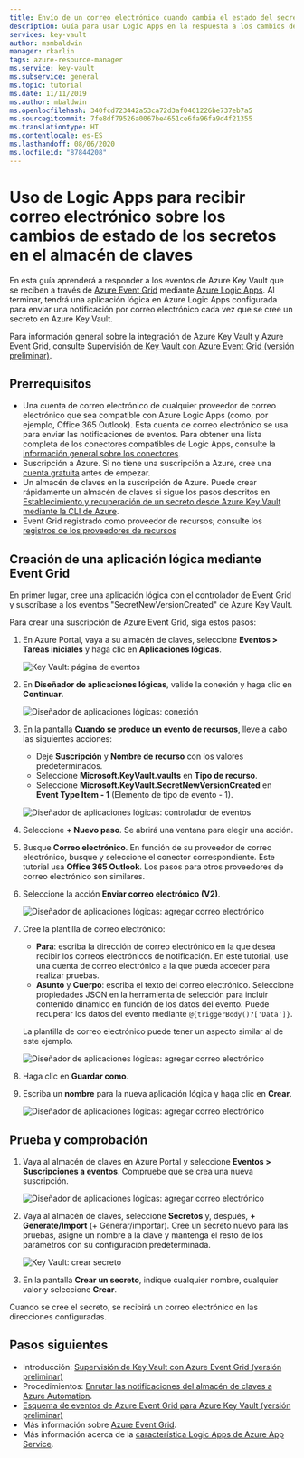 ```yaml
---
title: Envío de un correo electrónico cuando cambia el estado del secreto en Key Vault
description: Guía para usar Logic Apps en la respuesta a los cambios de secretos en Key Vault
services: key-vault
author: msmbaldwin
manager: rkarlin
tags: azure-resource-manager
ms.service: key-vault
ms.subservice: general
ms.topic: tutorial
ms.date: 11/11/2019
ms.author: mbaldwin
ms.openlocfilehash: 340fcd723442a53ca72d3af0461226be737eb7a5
ms.sourcegitcommit: 7fe8df79526a0067be4651ce6fa96fa9d4f21355
ms.translationtype: HT
ms.contentlocale: es-ES
ms.lasthandoff: 08/06/2020
ms.locfileid: "87844208"
---
```

# <a name="use-logic-apps-to-receive-email-about-status-changes-of-key-vault-secrets"></a>Uso de Logic Apps para recibir correo electrónico sobre los cambios de estado de los secretos en el almacén de claves

En esta guía aprenderá a responder a los eventos de Azure Key Vault que se reciben a través de [Azure Event Grid](../../event-grid/index.yml) mediante [Azure Logic Apps](../../logic-apps/index.yml). Al terminar, tendrá una aplicación lógica en Azure Logic Apps configurada para enviar una notificación por correo electrónico cada vez que se cree un secreto en Azure Key Vault.

Para información general sobre la integración de Azure Key Vault y Azure Event Grid, consulte [Supervisión de Key Vault con Azure Event Grid (versión preliminar)](event-grid-overview.md).

## <a name="prerequisites"></a>Prerrequisitos

- Una cuenta de correo electrónico de cualquier proveedor de correo electrónico que sea compatible con Azure Logic Apps (como, por ejemplo, Office 365 Outlook). Esta cuenta de correo electrónico se usa para enviar las notificaciones de eventos. Para obtener una lista completa de los conectores compatibles de Logic Apps, consulte la [información general sobre los conectores](/connectors).
- Suscripción a Azure. Si no tiene una suscripción a Azure, cree una [cuenta gratuita](https://azure.microsoft.com/free/?WT.mc_id=A261C142F) antes de empezar.
- Un almacén de claves en la suscripción de Azure. Puede crear rápidamente un almacén de claves si sigue los pasos descritos en [Establecimiento y recuperación de un secreto desde Azure Key Vault mediante la CLI de Azure](../secrets/quick-create-cli.md).
- Event Grid registrado como proveedor de recursos; consulte los [registros de los proveedores de recursos](https://docs.microsoft.com/azure/azure-resource-manager/management/resource-providers-and-types)

## <a name="create-a-logic-app-via-event-grid"></a>Creación de una aplicación lógica mediante Event Grid

En primer lugar, cree una aplicación lógica con el controlador de Event Grid y suscríbase a los eventos "SecretNewVersionCreated" de Azure Key Vault.

Para crear una suscripción de Azure Event Grid, siga estos pasos:

1. En Azure Portal, vaya a su almacén de claves, seleccione **Eventos > Tareas iniciales** y haga clic en **Aplicaciones lógicas**.

    
    ![Key Vault: página de eventos](../media/eventgrid-logicapps-kvsubs.png)

1. En **Diseñador de aplicaciones lógicas**, valide la conexión y haga clic en **Continuar**. 
 
    ![Diseñador de aplicaciones lógicas: conexión](../media/eventgrid-logicappdesigner1.png)

1. En la pantalla **Cuando se produce un evento de recursos**, lleve a cabo las siguientes acciones:
    - Deje **Suscripción** y **Nombre de recurso** con los valores predeterminados.
    - Seleccione **Microsoft.KeyVault.vaults** en **Tipo de recurso**.
    - Seleccione **Microsoft.KeyVault.SecretNewVersionCreated** en **Event Type Item - 1** (Elemento de tipo de evento - 1).

    ![Diseñador de aplicaciones lógicas: controlador de eventos](../media/eventgrid-logicappdesigner2.png)

1. Seleccione **+ Nuevo paso**. Se abrirá una ventana para elegir una acción.
1. Busque **Correo electrónico**. En función de su proveedor de correo electrónico, busque y seleccione el conector correspondiente. Este tutorial usa **Office 365 Outlook**. Los pasos para otros proveedores de correo electrónico son similares.
1. Seleccione la acción **Enviar correo electrónico (V2)**.

   ![Diseñador de aplicaciones lógicas: agregar correo electrónico](../media/eventgrid-logicappdesigner3.png)

1. Cree la plantilla de correo electrónico:
    - **Para**: escriba la dirección de correo electrónico en la que desea recibir los correos electrónicos de notificación. En este tutorial, use una cuenta de correo electrónico a la que pueda acceder para realizar pruebas.
    - **Asunto** y **Cuerpo**: escriba el texto del correo electrónico. Seleccione propiedades JSON en la herramienta de selección para incluir contenido dinámico en función de los datos del evento. Puede recuperar los datos del evento mediante `@{triggerBody()?['Data']}`.

    La plantilla de correo electrónico puede tener un aspecto similar al de este ejemplo.

    ![Diseñador de aplicaciones lógicas: agregar correo electrónico](../media/eventgrid-logicappdesigner4.png)

8. Haga clic en **Guardar como**.
9. Escriba un **nombre** para la nueva aplicación lógica y haga clic en **Crear**.
    
    ![Diseñador de aplicaciones lógicas: agregar correo electrónico](../media/eventgrid-logicappdesigner5.png)

## <a name="test-and-verify"></a>Prueba y comprobación

1.  Vaya al almacén de claves en Azure Portal y seleccione **Eventos > Suscripciones a eventos**.  Compruebe que se crea una nueva suscripción.
    
    ![Diseñador de aplicaciones lógicas: agregar correo electrónico](../media/eventgrid-logicapps-kvnewsubs.png)

1.  Vaya al almacén de claves, seleccione **Secretos** y, después, **+ Generate/Import** (+ Generar/importar). Cree un secreto nuevo para las pruebas, asigne un nombre a la clave y mantenga el resto de los parámetros con su configuración predeterminada.

    ![Key Vault: crear secreto](../media/eventgrid-logicapps-kv-create-secret.png)

1. En la pantalla **Crear un secreto**, indique cualquier nombre, cualquier valor y seleccione **Crear**.

Cuando se cree el secreto, se recibirá un correo electrónico en las direcciones configuradas.

## <a name="next-steps"></a>Pasos siguientes

- Introducción: [Supervisión de Key Vault con Azure Event Grid (versión preliminar)](event-grid-overview.md)
- Procedimientos: [Enrutar las notificaciones del almacén de claves a Azure Automation](event-grid-tutorial.md).
- [Esquema de eventos de Azure Event Grid para Azure Key Vault (versión preliminar)](../../event-grid/event-schema-key-vault.md)
- Más información sobre [Azure Event Grid](../../event-grid/index.yml).
- Más información acerca de la [característica Logic Apps de Azure App Service](../../logic-apps/index.yml).
